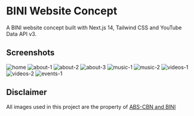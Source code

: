 # BINI Website Concept

A BINI website concept built with Next.js 14, Tailwind CSS and YouTube Data API v3.

## Screenshots

![home](https://github.com/user-attachments/assets/29dbd89c-cd84-46ab-9488-eb5d1e86c26a)
![about-1](https://github.com/user-attachments/assets/8d5c631e-61ba-414f-97bd-6b7d9e1f3638)
![about-2](https://github.com/user-attachments/assets/b391c265-7865-45c7-a6b1-4a6145d012d2)
![about-3](https://github.com/user-attachments/assets/6b0c762c-a50d-425e-9167-0ca55b10a1ba)
![music-1](https://github.com/user-attachments/assets/ad79890e-37bc-4e25-b13f-1632d740e5be)
![music-2](https://github.com/user-attachments/assets/f2f3c61b-a609-43e8-8207-f75e1b33bd4c)
![videos-1](https://github.com/user-attachments/assets/04c555ee-81c1-401c-a50d-ecef9a5389c8)
![videos-2](https://github.com/user-attachments/assets/5bf070c2-fecc-424d-906e-093e8df2d879)
![events-1](https://github.com/user-attachments/assets/8abee3fe-8480-41c0-9c91-e42cdc4a2766)

## Disclaimer

All images used in this project are the property of [ABS-CBN and BINI](bini.abs-cbn.com)
